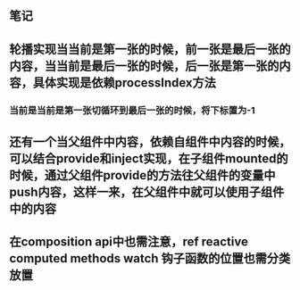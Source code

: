 ## 笔记

## 轮播实现当当前是第一张的时候，前一张是最后一张的内容，当当前是最后一张的时候，后一张是第一张的内容，具体实现是依赖processIndex方法

### 当前是当前是第一张切循环到最后一张的时候，将下标置为-1

## 还有一个当父组件中内容，依赖自组件中内容的时候，可以结合provide和inject实现，在子组件mounted的时候，通过父组件provide的方法往父组件的变量中push内容，这样一来，在父组件中就可以使用子组件中的内容


## 在composition api中也需注意，ref reactive computed methods watch 钩子函数的位置也需分类放置